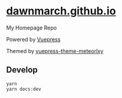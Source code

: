 # [dawnmarch.github.io](http://dawnmarch.github.io)

My Homepage Repo

Powered by [Vuepress](https://vuepress.vuejs.org/)

Themed by [vuepress-theme-meteorlxy](https://github.com/meteorlxy/vuepress-theme-meteorlxy)

## Develop

```
yarn
yarn docs:dev
```
